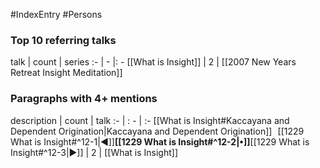 #IndexEntry #Persons

### Top 10 referring talks
talk | count | series
:- | - |: -
[[What is Insight]] | 2 | [[2007 New Years Retreat Insight Meditation]]

### Paragraphs with 4+ mentions
description | count | talk
:- | : - | :-
[[What is Insight#Kaccayana and Dependent Origination\|Kaccayana and Dependent Origination]] &nbsp;&nbsp;[[1229 What is Insight#^12-1\|◀]]**[[1229 What is Insight#^12-2\|•]]**[[1229 What is Insight#^12-3\|▶]] | 2 | [[What is Insight]]


